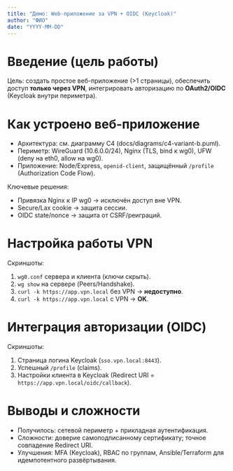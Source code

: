```yaml
---
title: "Демо: Web-приложение за VPN + OIDC (Keycloak)"
author: "ФИО"
date: "YYYY-MM-DD"
---
```


# Введение (цель работы)
Цель: создать простое веб-приложение (>1 страницы), обеспечить доступ **только через VPN**, интегрировать авторизацию по **OAuth2/OIDC** (Keycloak внутри периметра).

# Как устроено веб-приложение
- Архитектура: см. диаграмму C4 (docs/diagrams/c4-variant-b.puml).
- Периметр: WireGuard (10.6.0.0/24), Nginx (TLS, bind к wg0), UFW (deny на eth0, allow на wg0).
- Приложение: Node/Express, `openid-client`, защищённый `/profile` (Authorization Code Flow).

Ключевые решения:
- Привязка Nginx к IP wg0 → исключён доступ вне VPN.
- Secure/Lax cookie → защита сессии.
- OIDC state/nonce → защита от CSRF/реиграций.

# Настройка работы VPN
Скриншоты:
1. `wg0.conf` сервера и клиента (ключи скрыть).
2. `wg show` на сервере (Peers/Handshake).
3. `curl -k https://app.vpn.local` без VPN → **недоступно**.
4. `curl -k https://app.vpn.local` с VPN → **OK**.

# Интеграция авторизации (OIDC)
Скриншоты:
1. Страница логина Keycloak (`sso.vpn.local:8443`).
2. Успешный `/profile` (claims).
3. Настройки клиента в Keycloak (Redirect URI = `https://app.vpn.local/oidc/callback`).

# Выводы и сложности
- Получилось: сетевой периметр + прикладная аутентификация.
- Сложности: доверие самоподписанному сертификату; точное совпадение Redirect URI.
- Улучшения: MFA (Keycloak), RBAC по группам, Ansible/Terraform для идемпотентного развёртывания.
